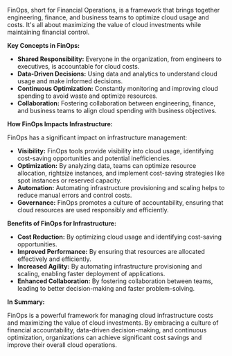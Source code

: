 FinOps, short for Financial Operations, is a framework that brings together engineering, finance, and business teams to optimize cloud usage and costs. It's all about maximizing the value of cloud investments while maintaining financial control.

**Key Concepts in FinOps:**

* **Shared Responsibility:** Everyone in the organization, from engineers to executives, is accountable for cloud costs.
* **Data-Driven Decisions:** Using data and analytics to understand cloud usage and make informed decisions.
* **Continuous Optimization:** Constantly monitoring and improving cloud spending to avoid waste and optimize resources.
* **Collaboration:** Fostering collaboration between engineering, finance, and business teams to align cloud spending with business objectives.

**How FinOps Impacts Infrastructure:**

FinOps has a significant impact on infrastructure management:

* **Visibility:** FinOps tools provide visibility into cloud usage, identifying cost-saving opportunities and potential inefficiencies.
* **Optimization:** By analyzing data, teams can optimize resource allocation, rightsize instances, and implement cost-saving strategies like spot instances or reserved capacity.
* **Automation:** Automating infrastructure provisioning and scaling helps to reduce manual errors and control costs.
* **Governance:** FinOps promotes a culture of accountability, ensuring that cloud resources are used responsibly and efficiently.

**Benefits of FinOps for Infrastructure:**

* **Cost Reduction:** By optimizing cloud usage and identifying cost-saving opportunities.
* **Improved Performance:** By ensuring that resources are allocated effectively and efficiently.
* **Increased Agility:** By automating infrastructure provisioning and scaling, enabling faster deployment of applications.
* **Enhanced Collaboration:** By fostering collaboration between teams, leading to better decision-making and faster problem-solving.

**In Summary:**

FinOps is a powerful framework for managing cloud infrastructure costs and maximizing the value of cloud investments. By embracing a culture of financial accountability, data-driven decision-making, and continuous optimization, organizations can achieve significant cost savings and improve their overall cloud operations.

